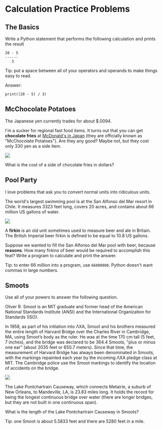 # Calculation Practice Problems

## The Basics

Write a Python statement that performs the following calculation and prints the result

```
20 - 5 
------
   3
```

Tip: put a space between all of your operators and operands to make things easy to read.

Answer:

```
print((20 - 5) / 3)
```

## McChocolate Potatoes

The Japanese yen currently trades for about $.0094.

I'm a sucker for regional fast food items. It turns out that you can get **chocolate fries** at [McDonald's in Japan](https://www.eater.com/2016/1/19/10790586/mcdonalds-chocolate-fries-japan) (they are officially known
as "McChocolate Potatoes"). Are they any good? Maybe not, but they cost only 330 yen as a side item.

![](https://cdn.vox-cdn.com/thumbor/WMJG04bu5nCmDiQ5mh0_chXelTY=/247x0:787x405/1820x1213/filters:focal(247x0:787x405):format(webp)/cdn.vox-cdn.com/uploads/chorus_image/image/48592139/McDonald_s_Chocolate_Fries.0.0.jpg)

What is the cost of a side of chocolate fries in dollars?

## Pool Party

I love problems that ask you to convert normal units into ridiculous units.

The world's largest swimming pool is at the San Alfonso del Mar resort in Chile. It measures 3323 feet long, covers 20 acres, and contains about 66 million US gallons of water.

![](https://twistedsifter.files.wordpress.com/2012/05/san-alfonso-del-mar-aerial-satellite-from-above-algarrobo-chile-5.jpg?w=800)

A **firkin** is an old unit sometimes used to measure beer and ale in Britain. The British Imperial beer firkin is defined to be equal to 10.8 US gallons.

Suppose we wanted to fill the San Alfonso del Mar pool with beer, because **reasons**. How many firkins of beer would be required to accomplish this feat? Write a program to calculate and print the answer.

Tip: to enter 66 million into a program, use `66000000`. Python doesn't want commas in large numbers.

## Smoots

Use all of your powers to answer the following question.

Oliver R. Smoot is an MIT graduate and former head of the American National Standards Institute (ANSI) and the International Organization for Standards (ISO).

In 1958, as part of his initiation into ΛXA, Smoot and his brothers measured the entire length of Harvard Bridge over the Charles River in Cambridge, MA, using Smoot’s body as the ruler. He was at the time 170 cm tall (5 feet, 7 inches), and the bridge was declared to be 364.4 Smoots, "plus or minus one ear" (about 2035 feet or 650.7 meters). Since that time, the measurement of Harvard Bridge has always been denominated in Smoots, with the markings repainted each year by the incoming ΛXA pledge class at MIT. The Cambridge police use the Smoot markings to identify the location of accidents on the bridge.

![](https://alum.mit.edu/sites/default/files/styles/article_desktop/public/images/SMOOT.jpg?itok=jMC7rC_T)

The Lake Pontchartrain Causeway, which connects Metairie, a suburb of New Orleans, to Mandeville, LA, is 23.83 miles long. It holds the record for being the longest continuous bridge over water (there are longer bridges, but they are not built in one continuous span).

What is the length of the Lake Pontchartrain Causeway in Smoots?

Tip: one Smoot is about 5.5833 feet and there are 5280 feet in a mile.

